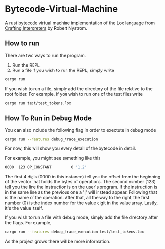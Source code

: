 # Bytecode-Virtual-Machine
A rust bytecode virtual machine implementation of the Lox language from [Crafting Interpreters](https://craftinginterpreters.com) by Robert Nystrom.

## How to run
There are two ways to run the program.
1) Run the REPL
2) Run a file 
If you wish to run the REPL, simply write 
```bash
cargo run
```
If you wish to run a file, simply add the directory of the file relative to the root folder. For example, if you wish to run one of the test files write
```bash
cargo run test/test_tokens.lox
```


## How To Run in Debug Mode
You can also include the following flag in order to exectute in debug mode
```bash
cargo run --features debug_trace_execution
```
For now, this will show you every detail of the bytecode in detail.

For example, you might see something like this
```bash
0000  123 OP_CONSTANT         0 '1.2'
```
The first 4 digis (0000 in this instance) tell you the offset from the beginning of the
vector that holds the bytes of operations. The second number (123) tell you the line the 
instruction is on the user's program. If the instruction is in the same line as the previous one
a '|' will instead appear. Following that is the name of the operation. After that, all the way
to the right, the first number (0) is the index number for the value digit in the value array.
Lastly, it's the value itself.

If you wish to run a file with debug mode, simply add the file directory after the flags. For example,
```bash
cargo run --features debug_trace_execution test/test_tokens.lox
```

As the project grows there will be more information.
